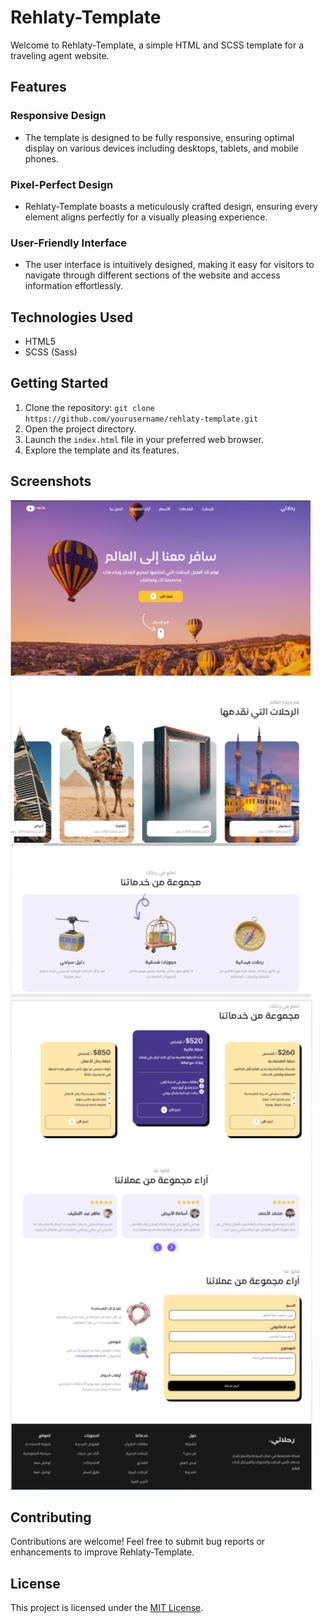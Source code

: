 # Rehlaty-Template

Welcome to Rehlaty-Template, a simple HTML and SCSS template for a traveling agent website.

## Features

### Responsive Design
- The template is designed to be fully responsive, ensuring optimal display on various devices including desktops, tablets, and mobile phones.

### Pixel-Perfect Design
- Rehlaty-Template boasts a meticulously crafted design, ensuring every element aligns perfectly for a visually pleasing experience.

### User-Friendly Interface
- The user interface is intuitively designed, making it easy for visitors to navigate through different sections of the website and access information effortlessly.

## Technologies Used
- HTML5
- SCSS (Sass)

## Getting Started
1. Clone the repository: `git clone https://github.com/yourusername/rehlaty-template.git`
2. Open the project directory.
3. Launch the `index.html` file in your preferred web browser.
4. Explore the template and its features.

## Screenshots
![Screenshot 1](/screenshots/screenshot1.png)
![Screenshot 2](/screenshots/screenshot2.png)

## Contributing
Contributions are welcome! Feel free to submit bug reports or enhancements to improve Rehlaty-Template.

## License
This project is licensed under the [MIT License](LICENSE).
